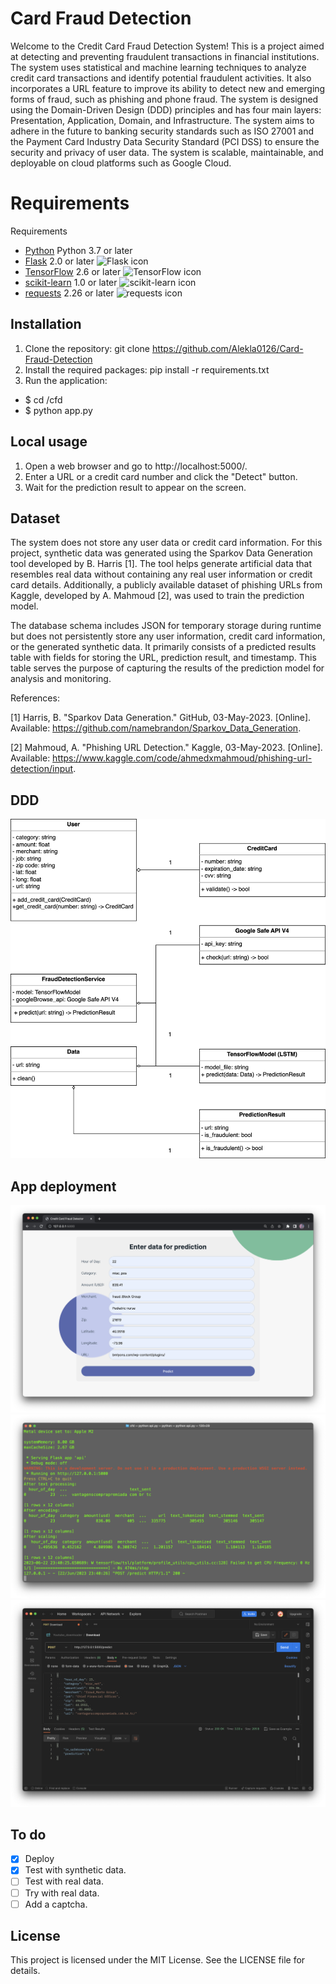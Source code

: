 # Card Fraud Detection

Welcome to the Credit Card Fraud Detection System! This is a project aimed at detecting and preventing fraudulent transactions 
in financial institutions. The system uses statistical and machine learning techniques to analyze credit card transactions and 
identify potential fraudulent activities. It also incorporates a URL feature to improve its ability to detect new and emerging 
forms of fraud, such as phishing and phone fraud. The system is designed using the Domain-Driven Design (DDD) principles and 
has four main layers: Presentation, Application, Domain, and Infrastructure. The system aims to adhere in the future to banking security standards such as ISO 27001 and the Payment Card Industry Data Security Standard (PCI DSS) to ensure the security and privacy of user data. The system is scalable, maintainable, and deployable on cloud platforms such as Google Cloud.

# Requirements

Requirements
- [Python](https://www.python.org/downloads/release/python-370/) Python 3.7 or later
- [Flask](https://flask.palletsprojects.com/) 2.0 or later ![Flask icon](https://img.shields.io/badge/-Flask-grey?logo=flask)
- [TensorFlow](https://www.tensorflow.org/) 2.6 or later ![TensorFlow icon](https://img.shields.io/badge/-TensorFlow-grey?logo=tensorflow)
- [scikit-learn](https://scikit-learn.org/) 1.0 or later ![scikit-learn icon](https://img.shields.io/badge/-scikit_learn-grey?logo=scikit-learn)
- [requests](https://docs.python-requests.org/) 2.26 or later ![requests icon](https://img.shields.io/badge/-requests-grey?logo=requests)

## Installation

1. Clone the repository: git clone https://github.com/Alekla0126/Card-Fraud-Detection
2. Install the required packages: pip install -r requirements.txt
3. Run the application: 
- $ cd /cfd 
- $ python app.py

## Local usage

1. Open a web browser and go to http://localhost:5000/.
2. Enter a URL or a credit card number and click the "Detect" button.
3. Wait for the prediction result to appear on the screen.

## Dataset

The system does not store any user data or credit card information. For this project, synthetic data was generated using the Sparkov Data Generation tool developed by B. Harris [1]. The tool helps generate artificial data that resembles real data without containing any real user information or credit card details. Additionally, a publicly available dataset of phishing URLs from Kaggle, developed by A. Mahmoud [2], was used to train the prediction model.

The database schema includes JSON for temporary storage during runtime but does not persistently store any user information, credit card information, or the generated synthetic data. It primarily consists of a predicted results table with fields for storing the URL, prediction result, and timestamp. This table serves the purpose of capturing the results of the prediction model for analysis and monitoring.

References:

[1] Harris, B. "Sparkov Data Generation." GitHub, 03-May-2023. [Online]. Available: https://github.com/namebrandon/Sparkov_Data_Generation.

[2] Mahmoud, A. "Phishing URL Detection." Kaggle, 03-May-2023. [Online]. Available: https://www.kaggle.com/code/ahmedxmahmoud/phishing-url-detection/input.

## DDD

![DDD](assets/DDD_ccfd.png)

## App deployment

![WebApp](assets/WebApp.png)
![ConsoleLogs](assets/ConsoleLogs.png)
![PostManRequests](assets/PostManRequests.png)

## To do

- [x] Deploy
- [x] Test with synthetic data.
- [ ] Test with real data.
- [ ] Try with real data.
- [ ] Add a captcha.

## License

This project is licensed under the MIT License. See the LICENSE file for details.

